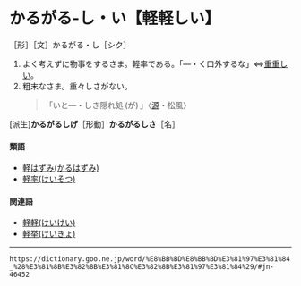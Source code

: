 # かるがる‐し・い【軽軽しい】

［形］［文］かるがる・し［シク］
1. よく考えずに物事をするさま。軽率である。「―・く口外するな」⇔[重重しい](https://dictionary.goo.ne.jp/word/%E9%87%8D%E9%87%8D%E3%81%97%E3%81%84/#jn-33378)。
2. 粗末なさま。重々しさがない。    
    >「いと―・しき隠れ処 (が) 」〈[源](https://dictionary.goo.ne.jp/word/%E6%BA%90%E6%B0%8F%E7%89%A9%E8%AA%9E/#jn-69890)・松風〉
        

\[派生\]**かるがるしげ**［形動］**かるがるしさ**［名］

#### 類語

-   [軽はずみ(かるはずみ)](https://dictionary.goo.ne.jp/word/%E8%BB%BD%E3%81%AF%E3%81%9A%E3%81%BF_%28%E3%81%8B%E3%82%8B%E3%81%AF%E3%81%9A%E3%81%BF%29/#jn-46555)
-   [軽率(けいそつ)](https://dictionary.goo.ne.jp/word/%E8%BB%BD%E7%8E%87/#jn-66812)

#### 関連語

-   [軽軽(けいけい)](https://dictionary.goo.ne.jp/word/%E8%BB%BD%E8%BB%BD_%28%E3%81%91%E3%81%84%E3%81%91%E3%81%84%29/#jn-66207)
-   [軽挙(けいきょ)](https://dictionary.goo.ne.jp/word/%E8%BB%BD%E6%8C%99/#jn-66176)

---
`https://dictionary.goo.ne.jp/word/%E8%BB%BD%E8%BB%BD%E3%81%97%E3%81%84_%28%E3%81%8B%E3%82%8B%E3%81%8C%E3%82%8B%E3%81%97%E3%81%84%29/#jn-46452`